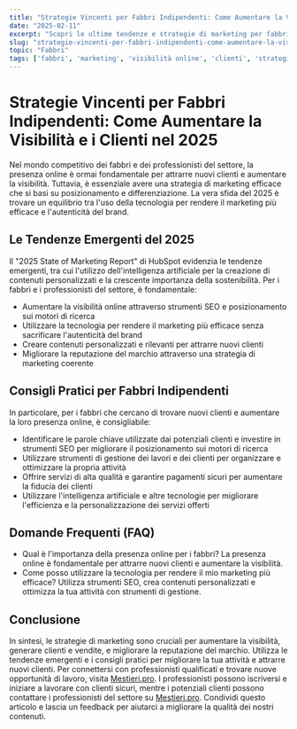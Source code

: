 ```yaml
---
title: "Strategie Vincenti per Fabbri Indipendenti: Come Aumentare la Visibilità e i Clienti nel 2025"
date: "2025-02-11"
excerpt: "Scopri le ultime tendenze e strategie di marketing per fabbri indipendenti. Impara a utilizzare la tecnologia per aumentare la visibilità, generare clienti e migliorare la reputazione del tuo marchio."
slug: "strategie-vincenti-per-fabbri-indipendenti-come-aumentare-la-visibilita-e-i-clienti-nel-2025"
topic: "Fabbri"
tags: ['fabbri', 'marketing', 'visibilità online', 'clienti', 'strategie di marketing']
---
```

# Strategie Vincenti per Fabbri Indipendenti: Come Aumentare la Visibilità e i Clienti nel 2025

Nel mondo competitivo dei fabbri e dei professionisti del settore, la presenza online è ormai fondamentale per attrarre nuovi clienti e aumentare la visibilità. Tuttavia, è essenziale avere una strategia di marketing efficace che si basi su posizionamento e differenziazione. La vera sfida del 2025 è trovare un equilibrio tra l'uso della tecnologia per rendere il marketing più efficace e l'autenticità del brand.

## Le Tendenze Emergenti del 2025

Il "2025 State of Marketing Report" di HubSpot evidenzia le tendenze emergenti, tra cui l'utilizzo dell'intelligenza artificiale per la creazione di contenuti personalizzati e la crescente importanza della sostenibilità. Per i fabbri e i professionisti del settore, è fondamentale:

* Aumentare la visibilità online attraverso strumenti SEO e posizionamento sui motori di ricerca
* Utilizzare la tecnologia per rendere il marketing più efficace senza sacrificare l'autenticità del brand
* Creare contenuti personalizzati e rilevanti per attrarre nuovi clienti
* Migliorare la reputazione del marchio attraverso una strategia di marketing coerente

## Consigli Pratici per Fabbri Indipendenti

In particolare, per i fabbri che cercano di trovare nuovi clienti e aumentare la loro presenza online, è consigliabile:

* Identificare le parole chiave utilizzate dai potenziali clienti e investire in strumenti SEO per migliorare il posizionamento sui motori di ricerca
* Utilizzare strumenti di gestione dei lavori e dei clienti per organizzare e ottimizzare la propria attività
* Offrire servizi di alta qualità e garantire pagamenti sicuri per aumentare la fiducia dei clienti
* Utilizzare l'intelligenza artificiale e altre tecnologie per migliorare l'efficienza e la personalizzazione dei servizi offerti

## Domande Frequenti (FAQ)

* Qual è l'importanza della presenza online per i fabbri?
 La presenza online è fondamentale per attrarre nuovi clienti e aumentare la visibilità.
* Come posso utilizzare la tecnologia per rendere il mio marketing più efficace?
 Utilizza strumenti SEO, crea contenuti personalizzati e ottimizza la tua attività con strumenti di gestione.

## Conclusione

In sintesi, le strategie di marketing sono cruciali per aumentare la visibilità, generare clienti e vendite, e migliorare la reputazione del marchio. Utilizza le tendenze emergenti e i consigli pratici per migliorare la tua attività e attrarre nuovi clienti. Per connettersi con professionisti qualificati e trovare nuove opportunità di lavoro, visita [Mestieri.pro](https://mestieri.pro/info). I professionisti possono iscriversi e iniziare a lavorare con clienti sicuri, mentre i potenziali clienti possono contattare i professionisti del settore su [Mestieri.pro](https://mestieri.pro). Condividi questo articolo e lascia un feedback per aiutarci a migliorare la qualità dei nostri contenuti.